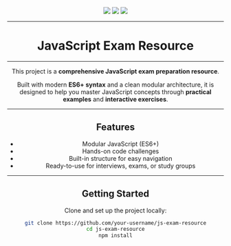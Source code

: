 <div align="center">

<img src="https://img.shields.io/badge/JavaScript-ES6+-F7DF1E?style=for-the-badge&logo=javascript&logoColor=black" />
<img src="https://img.shields.io/badge/Glass%20Design-Frosted%20UI-lightblue?style=for-the-badge" />
<img src="https://img.shields.io/badge/Interactive-Hover%20Animations-blueviolet?style=for-the-badge" />

---

# JavaScript Exam Resource

---

This project is a **comprehensive JavaScript exam preparation resource**.

Built with modern **ES6+ syntax** and a clean modular architecture, it is designed to help you master JavaScript concepts through **practical examples** and **interactive exercises**.

---

## Features

- Modular JavaScript (ES6+)
- Hands-on code challenges
- Built-in structure for easy navigation
- Ready-to-use for interviews, exams, or study groups

---

## Getting Started

Clone and set up the project locally:

```bash
git clone https://github.com/your-username/js-exam-resource
cd js-exam-resource
npm install
